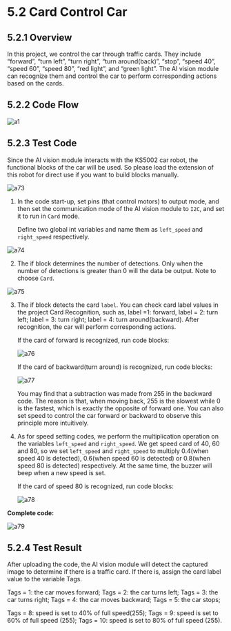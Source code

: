 # 5.2 Card Control Car

## 5.2.1 Overview

In this project, we control the car through traffic cards. They include “forward”, “turn left”, “turn right”, “turn around(back)”, “stop”, “speed 40”, “speed 60”, “speed 80”, “red light”, and “green light”. The AI vision module can recognize them and control the car to perform corresponding actions based on the cards.

## 5.2.2 Code Flow

![a1](./media/a106.png)

## 5.2.3 Test Code

Since the AI vision module interacts with the KS5002 car robot, the functional blocks of the car will be used. So please load the extension of this robot for direct use if you want to build blocks manually. 

![a73](./media/a73.png)

1. In the code start-up, set pins (that control motors) to output mode, and then set the communication mode of the AI vision module to `I2C`, and set it to run in `Card` mode. 

	Define two global int variables and name them as `left_speed` and `right_speed` respectively.

![a74](./media/a74.png)

2. The if block determines the number of detections. Only when the number of detections is greater than 0 will the data be output. Note to choose `Card`.

![a75](./media/a75.png)

3. The if block detects the card `label`. You can check card label values in the project Card Recognition, such as, label =1: forward, label = 2: turn left; label = 3: turn right; label = 4: turn around(backward). After recognition, the car will perform corresponding actions.

	If the card of forward is recognized, run code blocks:

	![a76](./media/a76.png)

	If the card of backward(turn around) is recognized, run code blocks:

	![a77](./media/a77.png)

	You may find that a subtraction was made from 255 in the backward code. The reason is that, when moving back, 255 is the slowest while 0 is the fastest, which is exactly the opposite of forward one. You can also set speed to control the car forward or backward to observe this principle more intuitively.

4. As for speed setting codes, we perform the multiplication operation on the variables `left_speed` and `right_speed`. We get speed card of 40, 60 and 80, so we set `left_speed` and `right_speed` to multiply 0.4(when speed 40 is detected), 0.6(when speed 60 is detected) or 0.8(when speed 80 is detected) respectively. At the same time, the buzzer will beep when a new speed is set.

	If the card of speed 80 is recognized, run code blocks:

	![a78](./media/a78.png)

**Complete code:**

![a79](./media/a79.png)

## 5.2.4 Test Result

After uploading the code, the AI vision module will detect the captured image to determine if there is a traffic card. If there is, assign the card label value to the variable Tags. 

Tags = 1: the car moves forward; Tags = 2: the car turns left; Tags = 3: the car turns right; Tags = 4: the car moves backward; Tags = 5: the car stops; 

Tags = 8: speed is set to 40% of full speed(255); Tags = 9: speed is set to 60% of full speed (255); Tags = 10: speed is set to 80% of full speed (255). 

